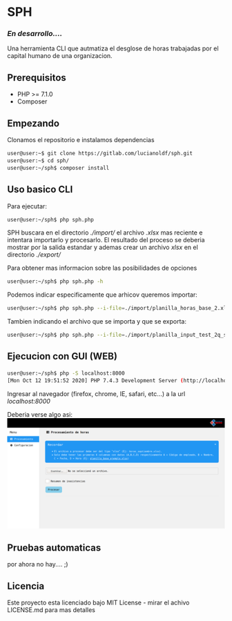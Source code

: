 # SPH
### _En desarrollo...._

Una herramienta CLI que autmatiza el desglose de horas trabajadas por el capital humano de una organizacion.

## Prerequisitos
* PHP >= 7.1.0
* Composer

## Empezando
Clonamos el repositorio e instalamos dependencias
```bash
user@user:~$ git clone https://gitlab.com/lucianoldf/sph.git
user@user:~$ cd sph/
user@user:~/sph$ composer install
```

## Uso basico CLI
Para ejecutar:
```bash
user@user:~/sph$ php sph.php
```
SPH buscara en el directorio _./import/_ el archivo _.xlsx_ mas reciente e intentara importarlo y procesarlo. El resultado del proceso se deberia mostrar por la salida estandar y ademas crear un archivo _xlsx_ en el directorio _./export/_

Para obtener mas informacion sobre las posibilidades de opciones
```bash
user@user:~/sph$ php sph.php -h
```

Podemos indicar especificamente que arhicov queremos importar:

```bash
user@user:~/sph$ php sph.php --i-file=./import/planilla_horas_base_2.xlsx
```

Tambien indicando el archivo que se importa y que se exporta:

```bash
user@user:~/sph$ php sph.php --i-file=./import/planilla_input_test_2q_septimebre_2019.xlsx --o-file=./testeo.xlsx
```

## Ejecucion con GUI (WEB)
```bash
user@user:~/sph$ php -S localhost:8000
[Mon Oct 12 19:51:52 2020] PHP 7.4.3 Development Server (http://localhost:8000) started
```
Ingresar al navegador (firefox, chrome, IE, safari, etc...) a la url _localhost:8000_

Deberia verse algo asi:
!["Home SPH GUI Image"](assets/home_01.png "Home SPH GUI")

## Pruebas automaticas
por ahora no hay.... ;)

## Licencia
Este proyecto esta licenciado bajo MIT License - mirar el achivo LICENSE.md para mas detalles
